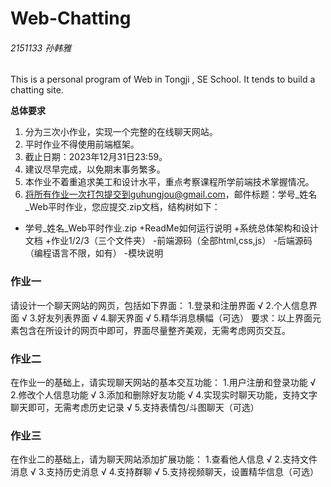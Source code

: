 # Web-Chatting

###### 2151133 孙韩雅

This is a personal program of Web in Tongji , SE School. It tends to build a chatting site. 

**总体要求**
1. 分为三次小作业，实现一个完整的在线聊天网站。
2. 平时作业不得使用前端框架。
3. 截止日期：2023年12月31日23:59。
4. 建议尽早完成，以免期末事务繁多。
5. 本作业不着重追求美工和设计水平，重点考察课程所学前端技术掌握情况。
6. 将所有作业一次打包提交到guhungjou@gmail.com，邮件标题：学号_姓名_Web平时作业，您应提交.zip文档，结构树如下：
- 学号_姓名_Web平时作业.zip
   +ReadMe如何运行说明
   +系统总体架构和设计文档
   +作业1/2/3（三个文件夹）
   -前端源码（全部html,css,js）
   -后端源码（编程语言不限，如有）
   -模块说明

### 作业一
请设计一个聊天网站的网页，包括如下界面：
1.登录和注册界面 √
2.个人信息界面 √
3.好友列表界面 √
4.聊天界面 √
5.精华消息横幅（可选）
要求：以上界面元素包含在所设计的网页中即可，界面尽量整齐美观，无需考虑网页交互。

### 作业二
在作业一的基础上，请实现聊天网站的基本交互功能：
1.用户注册和登录功能 √
2.修改个人信息功能 √
3.添加和删除好友功能 √
4.实现实时聊天功能，支持文字聊天即可，无需考虑历史记录 √
5.支持表情包/斗图聊天（可选）

### 作业三
在作业二的基础上，请为聊天网站添加扩展功能：
1.查看他人信息 √
2.支持文件消息 √
3.支持历史消息 √
4.支持群聊 √
5.支持视频聊天，设置精华信息（可选）